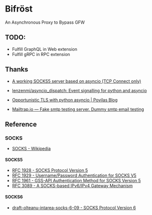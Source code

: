 # Bifröst

An Asynchronous Proxy to Bypass GFW

## TODO:

* Fulfill GraphQL in Web extension
* Fulfill gRPC in RPC extension

## Thanks

* [A working SOCKS5 server based on asyncio (TCP Connect only)](https://gist.github.com/tcalmant/770511b420c1139fe1cc88c2685f2903)
* [lenzenmi/asyncio_dispatch: Event signalling for python and asyncio](https://github.com/lenzenmi/asyncio_dispatch)
* [Opportunistic TLS with python asyncio | Povilas Blog](http://blog.povilasb.com/posts/opportunistic-tls-with-python-asyncio/)

* [Mailtrap.io — Fake smtp testing server. Dummy smtp email testing](https://mailtrap.io/)

## Reference

### SOCKS

* [SOCKS - Wikipedia](https://en.wikipedia.org/wiki/SOCKS)

#### SOCKS5

* [RFC 1928 - SOCKS Protocol Version 5](https://datatracker.ietf.org/doc/rfc1928/)
* [RFC 1929 - Username/Password Authentication for SOCKS V5](https://datatracker.ietf.org/doc/rfc1929/)
* [RFC 1961 - GSS-API Authentication Method for SOCKS Version 5](https://datatracker.ietf.org/doc/rfc1961/)
* [RFC 3089 - A SOCKS-based IPv6/IPv4 Gateway Mechanism](https://datatracker.ietf.org/doc/rfc3089/)

#### SOCKS6

* [draft-olteanu-intarea-socks-6-09 - SOCKS Protocol Version 6](https://datatracker.ietf.org/doc/draft-olteanu-intarea-socks-6/)

